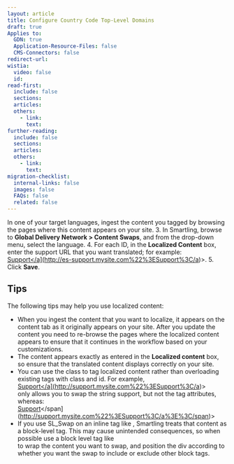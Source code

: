```yaml
---
layout: article
title: Configure Country Code Top-Level Domains
draft: true
Applies to:
  GDN: true
  Application-Resource-Files: false
  CMS-Connectors: false
redirect-url:
wistia:
  video: false
  id:
read-first:
  include: false
  sections:
  articles:
  others:
    - link:
      text:
further-reading:
  include: false
  sections:
  articles:
  others:
    - link:
      text:
migration-checklist:
  internal-links: false
  images: false
  FAQs: false
  related: false
---
```



 In one of your target languages, ingest the content you tagged by browsing the pages where this content appears on your site.
3.  In Smartling, browse to ******Global Delivery Network** > **Content** **Swaps******, and from the drop-down menu, select the language.
4.  For each ID, in the **Localized Content** box, enter the support URL that you want translated; for example:  
    <a href="[http://es-support.mysite.com">Support</a](http://es-support.mysite.com%22%3ESupport%3C/a)>.
5.  Click **Save**.

## Tips

The following tips may help you use localized content:

*   When you ingest the content that you want to localize, it appears on the content tab as it originally appears on your site. After you update the content you need to re-browse the pages where the localized content appears to ensure that it continues in the workflow based on your customizations.
*   The content appears exactly as entered in the **Localized content** box, so ensure that the translated content displays correctly on your site.
*   You can use the <span> class to tag localized content rather than overloading existing tags with class and id. For example,  
    <a class ="SL_swap" id="phone" href="[http://support.mysite.com">Support</a](http://support.mysite.com%22%3ESupport%3C/a)>  
    only allows you to swap the string support, but not the <a> tag attributes, whereas:  
    <span class ="SL_swap" id="phone"><a href="[http://support.mysite.com">Support</a></span](http://support.mysite.com%22%3ESupport%3C/a%3E%3C/span)>
*   If you use SL_Swap on an inline tag like <span>, Smartling treats that content as a block-level tag. This may cause unintended consequences, so when possible use a block level tag like <div> to wrap the content you want to swap, and position the div according to whether you want the swap to include or exclude other block tags.